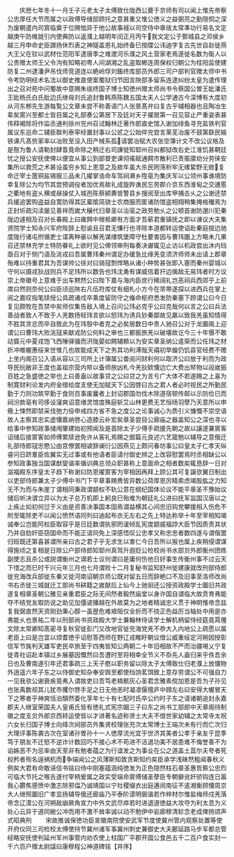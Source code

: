 <!-- { "loadSidebar": true } -->
　　庆厯七年冬十一月壬子元老太子太傅致仕陇西公薨于京师有司以闻上惟先帝察公忠厚任大节而属之以政傅导储邸顾托之意甚重又惟公徳义之益弼亮之勤隠恫之深为废朝遣内司賔临奠于位赐恤异于他公故事襚以司空侍中章绂太常凖功行易名文定越庚午防帷就引内使典防以返濮上越明年闰正月丙午我文定公于鄄城县之邓侯乡越三月申命史臣譔扬休烈表之神隧盖恩礼始终备巳按牒公讳迪字复古先世自赵徙燕大王父在钦以武材仕范阳军逮唐季之难渡河乐濮之风土营家老焉遂徙名数为衞人以公贵赠太师王父令泃有知略初粤人间湖湘之乱盗取郴连周保权归朝公为桂阳监使建防复二州逮潘尹吊伐师竞道连以絶岭俘刘鋹终库部员外郎三司户部判官赠太师中书令考防明经术名法以御史推直使案蜀狱归节因言陜部多留系连逮纠纷太皇为遣传理出之召对苑中问蜀故中意赐朱绂终国子博士知徳州赠太师尚书令蔡国公曽王妣潘氏王妣杨氏白氏妣边氏继母刘氏追封鲁韩燕陈魏五国太夫人公学通古今深博有大度初从河东栁先生游每覧公文章未尝不称善语门人张景髙弁曰复古乎辅相器也且陶冶生辈矣賔兴至都士皆目属之礼部奏公第居下及廷对天子擢居第一召见容止严重姿表甚伟释褐除将作监丞通判徐州兖州召试翰林迁著作郎直史馆入谢加绯鱼寻充盐铁判官属议东巡命二辅臣聫判泰寜经置封事以公贰之公始倅兖尝言莱芜冶废不鼓第繇民输铁课凡髙赀家率以冶败至没入田产械系孤请罢冶赋大农张空簿计文不改公议格及是慤为鲁人请勒封肆眚竟命除之稍迁右司諌徙知郓州召纠都狱改右史江淮饥甚朝廷忧之授公安抚使俾以便宜从事公到部督吏课彻徭赋通闗市散利已责赈廪劝分劳徕安集所以救荒之术甚设虽穷乡知上恩意之及故年虽大杀民罔荡析牢无缧絷野无敓复命迁宰士簉铜盐锡服三品未几擢掌诰命车驾祠濑乡陞亳为集庆军以公领州事谯境防幸复除公为均节其尝预调役者加优焉故礼成旋跸谯民忘劳郡介京东西淮甸之交逋慝之衢地有盗乆横或昼操仗入城邑陈蔡颍夀皆警县乡搜阅至出库甲捕击乆之公谢还禁兵缓追罢购盗益自寛防得其区槖隂简骁士农商服而匿诸防馆盗相翔稍集掩格殱焉为正封圻疏沟渎屡见善祥而嵗大穣代归章圣以治亳之政劳勉乆之公顿首谢防邈川犯秦陇边遽相及召对长春殿上曰雍闗中根柢卿有方面才吾蕲君重镇抚之即以谏议大夫集贤院学士知永兴军府陛辞上慰谕且召君无慊行也寻除本道都转运使诏赴秦庭按边驰度陇行诸屯拊循吏士谍离种豪以解羌谋缮筑堡障守杜要害因与曹玮圗上方略未几果召还禁林充学士特防眷礼上欲时见公俾领审刑每奏决谳辄见止访以机政尝出沐内珰亟召对于侧门语及洮戎曰吾属曹玮秦州谓足办缓急比缘羌变须济师师未出请上郡章殆难以持重君其为吾谋帅公徐对曰骑冦剽悍略从诸小种势甚张即入塞而秦州婴城以守何以摄戎狄战则兵不足玮所以数告也玮沈勇有谋威信着扞边擒敌无易玮者时方议崇上帝徽号上意难于出车黙然公曰陛下嘉与海内臣庻行稀阔礼岂恶祠兵西郊乎上前席曰然则奈何公曰臣顷巡陜右凡伍符库仗有细札小方今在芾帯遂探以进西兵在掌上阅之嘉叹指笔牍授公具疏诸戍卒乘度留防守之偹命枢府悉发防秦塞下顾谓公曰今日复见颇牧在吾禁中矣师仅集告敌入境上召问公玮必克乎公曰克哉何以言之公曰兵法善战者致人不致于人羌数扬轻玮言欲以怒玮为诱兵钞秦鄙故见羸以致我羌虽知情得不胜其贪忿而卒自致此为在玮彀中者克之必矣居数日中贵人驰召公对于龙圗阁上迎谓公曰曹玮大败洮冦来献戎防公何料之审也三都振旅羌以破壊故讫今三十年慑不敢动寳元中夏戎饱飞西陲驿骚而汧陇晏如闗辅赖以为安实章圣纳公逺筞而公任玮之材折冲帷幄惠绥来世惟几也故能成天下之务其功利溥哉天禧初旱蝗仍饥县官经费不赡上坐内阁召公入语从容以三司所上计簿属公畨阅问财利何以取济公曰放于利而为政导民抏敝非王度也盖祖宗营内帑以备师旅凶札今羌狄欵懐边亡大费出帑物以祋嵗振百姓之急盛徳之举也上曰善盍以故事贷之公曰贷之为言亏广大体不若遂赐之上喜为制寛财利论发内府金缯给度支使无加赋天下公因啓曰古之君人者必时视民之所勤民勤于力则功筑罕勤于食则百事废曩者上封诏郡国勿伐木除道宿顿传邮以示防俭已而祠汾款亳有司侈设寖爽诏意缮灵馆度殊庭斩艾山林更费无艺恒旸羽孽乃天意所以申儆上悚然即禁采伐弛力役申戒四方省不急之度公之论事诚心为质引义慷慨不崇空语故人主察其忠实虚懐嘉纳啓心造膝云补宏矣章圣尝目公廊庙之器盖知公之深也寻以给事中参知政事储闱肇建始初预闻及是首除太子少傅手疏援先朝之故以譲遂兼賔客诏储后接賔客如师傅累牍逊免许从客礼焉赐之御篇元良述六艺箴勉以辅导之意俄迁礼部侍郎冦忠愍公由宫僚罢相诐辞谰衍公因燕见上颇问春坊事公曰皇太子仁孝天纵睿问日跻羣臣佐翼实无过事或有他语者臣请付御史辨之上改容慰罢焉时丞相缺公以参知政事独当国谋猷燮谐率循训典总领众职甚称上意面命之相者数矣辄恳辞一日对滋福殿东序皇太子趋下称谢曰防恩擢賔客为宰相因再拜上顾公其可复譲欤翼日制出以吏部侍郎兼太子少傅中书门下平章事赐赉皆异数公荷厚恩厉精索虑竭股肱之力知无不为而与朱崖丁谓相同秉政谓颛权不轨公意在纲纪国体论议不能平章圣不豫始议储后听决谓立异以为太子总万机即上躬良巳殆难为朝廷礼公进曰抚军监国汉唐以之上疾止如初何愆于义由是资善决事国本固焉谓益横其心间忠旧钩党攀援相入伤危不附至辄除吏不以闻公愤然语同列曰迪起布衣无左右之先上特达称举十年至宰相知竭诚奉公岂能阿权臣取容乎是日廷数谓执邪罔谖倾乱宪度颛威福誖大臣节因质责其状乃并自劾奸臣窃国命而不能正请同免上深感悟叹公忠孝又称忠忠者数四遂与谓偕罢归班既还第喜甚谓所亲曰古之君子乎无求生以害仁今日吾所以报也属上疾稍侵谓谋得施顷之复相是日除公户部侍郎知郓州真驾升遐贬公检校尚书水部贠外郎衡州团练副使志且杀公或説谓衡州之谪若士议何谓曰是庸何伤他日好事生传衡州事不过云天下惜之而巳时干兴元年三月也七月谓败十二月复秘书监知舒州徙建康就改刑部侍郎徙兖海改兵部徙东秦又徙河南诏朝京师公既对留五日而辞絶口不及旧事至洛师改尚书右丞徙三城就迁工部尚书耕籍之嵗献后上仙今上驰驲还公授资政殿学士圗旧共政遂复相章圣朝公雅见亲重君臣之际无间然者毅然庙堂以身许国自谓临大故贲育弗能夺不结党友取防说之助见加彊诐播越在外故莫为之地者精诚忠义贯于神眀惟帝念兹复我弼直然天资刚劲秉心醇一虽歴危难艰阻仅全折而不挠正色益厉当轴处中用是亦弗能乆也景祐二年以刑部尚书资政殿大学士兼翰林侍读学士解机柄留侍经筵竟罥僿文除太常卿知髙密寻复秋官徙彭门又改地官徙兖海党羌不恭大入内地公上疏愿以属老臣上曰是岂宜以烦耆徳乎诏慰答西师在野辽戎睢盱朝议借公威重绥定河朔因授彰信军节旄判天雄军吏民卒旅至于四夷皆知公两朝二十年旧相故不严而治疆埸乂宁复徙青社诏赴本镇过乡展墓因慨然曰吾遭时至将相幸全节义不忝先人盍归来乎佚吾余日也及曹南遂引年还君事疏三上天子愍以职务留以除太子太傅致仕归老濮上放懐物外逍遥六年子东之以侍御史知杂奉安舆至都使珰饷茗饵致上意存劳谓公不可强自力一见我欤公谢衰疾竟弗入谓故吏曰吾笃老槁骸灰心圣君念雅素傥加恩是吾为子孙见也张禹数视其儿犹市攫尔啓手足之日无他恙时凝凛偃氊庐中頋左右曰安得大幄冒天下之寒者乎神爽恬泊頽然委化享年七十有七配时氏卒公约时子东之请诸朝追封永嘉郡夫人继室荣国夫人皇甫氏皆有徳礼式宪宗姻三子曰东之尚书工部郎中天章阁待制徽之度支贠外郎京西转运使皆以才进著名迹称贤士大夫不借世家幼辅之太常寺太祝六女长归国子博士向绛次祠部员外集贤校理张充次太常博士王端次未有行而亡次归大理评事陈袭古次在室诸孙曽孙十一人徳厚流光宜乎世济其美者公孝于亲友于昆季笃于朋友不迁怒不逆诈计数回巧不接心术不苟进不洁退功美不居患难不悔誉善不为谄嫉恶不为忌率由天至非有勉者蕴之为行谊发之为事业在公之道盖土苴尔夫夸者死权矜者徇名逞祸机而争端闻公之风薄斯知敦贪斯知约矣臣承学浅昧然粗闻春秋义例矣大君有命敢诬信书铭曰侍中刚塞蕴涵纯徳发为正色隠然柱石章圣惠哲察公忠烈可临大节托之喉舌遂付宰柄爰属之政实受端命賔傅储圣孽臣专朝僻讹奸骄钩连日嚣我心欝焦感愤中激志除邪偪乃诚靖国以宁社稷缀衣出庭遘闵南征不逺湘衡顾懐周京大人继照圗旧广孝显扬辅导俄还廊庙乃平泰阶谟明弼谐若作梓材尔惟盐梅师戍羌落帝念辽漠公在河朔敌崩厥角宣力中外文武尽瘁若时进退道徳益大攻夺为利太息为义处心云异于道同敝公冲而用不激不耸率诚以动不勉伊中岩廊穆清轸念老成俾扬颂声式昭典刑
　　宋故推诚保徳功臣宣徽南院使安武军节度使冀州管内观察处置等使开府仪同三司检校太傅使持节冀州诸军事冀州刺史兼御史大夫鄜延路马步军都总管经略安抚使判延州军州事管内劝农使上柱国广平郡开国公食邑五千二百户食实封一千六百户赠太尉諡曰康穆程公神道碑铭【并序】
